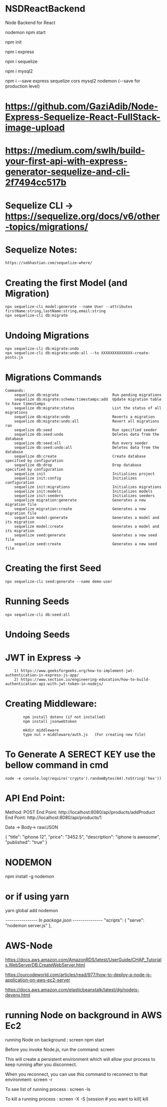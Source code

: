 # NSDReactBackend
Node Backend for React

nodemon npm start

npm init

npm i express

npm i sequelize

npm i mysql2

npm i --save express sequelize cors mysql2 nodemon  (--save for production level)


# https://github.com/GaziAdib/Node-Express-Sequelize-React-FullStack-image-upload

# https://medium.com/swlh/build-your-first-api-with-express-generator-sequelize-and-cli-2f7494cc517b


# Sequelize CLI ->  https://sequelize.org/docs/v6/other-topics/migrations/

# Sequelize Notes:
    https://sebhastian.com/sequelize-where/

# Creating the first Model (and Migration)
    npx sequelize-cli model:generate --name User --attributes firstName:string,lastName:string,email:string
    npx sequelize-cli db:migrate

# Undoing Migrations
    npx sequelize-cli db:migrate:undo
    npx sequelize-cli db:migrate:undo:all --to XXXXXXXXXXXXXX-create-posts.js

# Migrations Commands
    Commands:
        sequelize db:migrate                        Run pending migrations
        sequelize db:migrate:schema:timestamps:add  Update migration table to have timestamps
        sequelize db:migrate:status                 List the status of all migrations
        sequelize db:migrate:undo                   Reverts a migration
        sequelize db:migrate:undo:all               Revert all migrations ran
        sequelize db:seed                           Run specified seeder
        sequelize db:seed:undo                      Deletes data from the database
        sequelize db:seed:all                       Run every seeder
        sequelize db:seed:undo:all                  Deletes data from the database
        sequelize db:create                         Create database specified by configuration
        sequelize db:drop                           Drop database specified by configuration
        sequelize init                              Initializes project
        sequelize init:config                       Initializes configuration
        sequelize init:migrations                   Initializes migrations
        sequelize init:models                       Initializes models
        sequelize init:seeders                      Initializes seeders
        sequelize migration:generate                Generates a new migration file
        sequelize migration:create                  Generates a new migration file
        sequelize model:generate                    Generates a model and its migration
        sequelize model:create                      Generates a model and its migration
        sequelize seed:generate                     Generates a new seed file
        sequelize seed:create                       Generates a new seed file

# Creating the first Seed
    npx sequelize-cli seed:generate --name demo-user

# Running Seeds
    npx sequelize-cli db:seed:all

# Undoing Seeds

# JWT in Express -> 
        1) https://www.geeksforgeeks.org/how-to-implement-jwt-authentication-in-express-js-app/
        2) https://www.section.io/engineering-education/how-to-build-authentication-api-with-jwt-token-in-nodejs/


# Creating Middleware:

            npm install dotenv (if not installed)
            npm install jsonwebtoken

            mkdir middleware
            type nul > middleware/auth.js   (For creating new file)


# To Generate A SERECT KEY use the bellow command in cmd

    node -e console.log(require('crypto').randomBytes(64).toString('hex'))


# API End Point:

Method: POST
End Point: http://localhost:8080/api/products/addProduct
End Point: http://localhost:8080/api/products/1

Data -> Body-> raw/JSON

{
    "title": "iphone 12",
    "price": "3452.5",
    "description": "iphone is awesome",
    "published": "true"
}


# NODEMON
npm install -g nodemon
# or if using yarn
yarn global add nodemon

*---------------- In package.json ---------------*
"scripts": {
    "serve": "nodemon server.js"
  },


# AWS-Node   

https://docs.aws.amazon.com/AmazonRDS/latest/UserGuide/CHAP_Tutorials.WebServerDB.CreateWebServer.html

https://ourcodeworld.com/articles/read/977/how-to-deploy-a-node-js-application-on-aws-ec2-server

https://docs.aws.amazon.com/elasticbeanstalk/latest/dg/nodejs-devenv.html



# running Node on background in AWS Ec2

running Node on background : screen npm start

Before you invoke Node.js, run the command: screen

This will create a persistent environment which will allow your process to keep running after you disconnect.

When you reconnect, you can use this command to reconnect to that environment: screen -r

To see list of running process : screen -ls

To kill a running process : screen -X -S [session # you want to kill] kill
